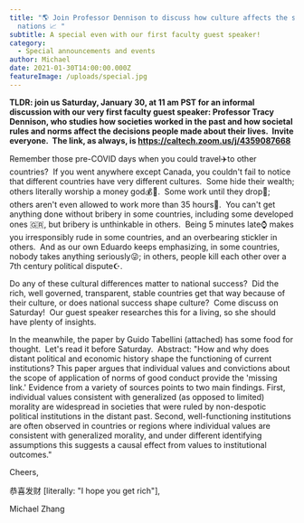 ```yaml
---
title: "🌎 Join Professor Dennison to discuss how culture affects the success of
  nations 📈 "
subtitle: A special even with our first faculty guest speaker!
category:
  - Special announcements and events
author: Michael
date: 2021-01-30T14:00:00.000Z
featureImage: /uploads/special.jpg
---
```

**TLDR: join us Saturday, January 30, at 11 am PST for an informal discussion with our very first faculty guest speaker: Professor Tracy Dennison, who studies how societies worked in the past and how societal rules and norms affect the decisions people made about their lives.  Invite everyone.  The link, as always, is https://caltech.zoom.us/j/4359087668**



Remember those pre-COVID days when you could travel✈️to other countries?  If you went anywhere except Canada, you couldn't fail to notice that different countries have very different cultures.  Some hide their wealth; others literally worship a money god💰🧧.  Some work until they drop💪; others aren't even allowed to work more than 35 hours🦥.  You can't get anything done without bribery in some countries, including some developed ones 🇬🇷, but bribery is unthinkable in others.  Being 5 minutes late⌚ makes you irresponsibly rude in some countries, and an overbearing stickler in others.  And as our own Eduardo keeps emphasizing, in some countries, nobody takes anything seriously😜; in others, people kill each other over a 7th century political dispute☪️.



Do any of these cultural differences matter to national success?  Did the rich, well governed, transparent, stable countries get that way because of their culture, or does national success shape culture?  Come discuss on Saturday!  Our guest speaker researches this for a living, so she should have plenty of insights.



In the meanwhile, the paper by Guido Tabellini (attached) has some food for thought.  Let's read it before Saturday.  Abstract: "How and why does distant political and economic history shape the functioning of current institutions? This paper argues that individual values and convictions about the scope of application of norms of good conduct provide the 'missing link.' Evidence from a variety of sources points to two main findings. First, individual values consistent with generalized (as opposed to limited) morality are widespread in societies that were ruled by non-despotic political institutions in the distant past. Second, well-functioning institutions are often observed in countries or regions where individual values are consistent with generalized morality, and under different identifying assumptions this suggests a causal effect from values to institutional outcomes."



Cheers,

恭喜发财 \[literally: "I hope you get rich"],



Michael Zhang